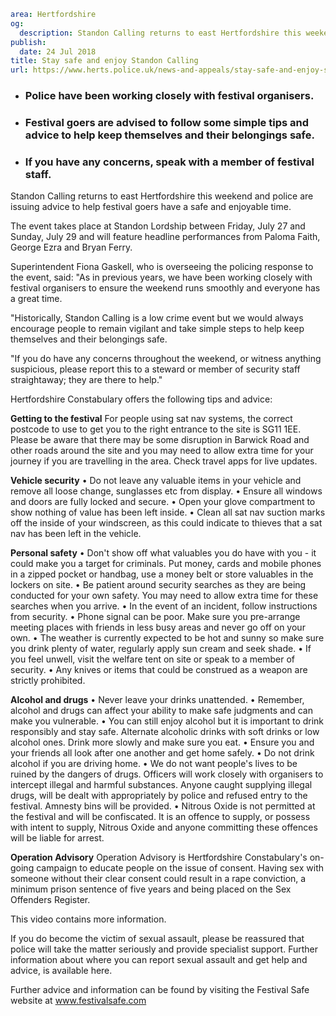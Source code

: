 ```yaml
area: Hertfordshire
og:
  description: Standon Calling returns to east Hertfordshire this weekend and police are issuing advice to help festival goers have a safe and enjoyable time.
publish:
  date: 24 Jul 2018
title: Stay safe and enjoy Standon Calling
url: https://www.herts.police.uk/news-and-appeals/stay-safe-and-enjoy-standon-calling-0548a
```

* ### Police have been working closely with festival organisers.

 * ### Festival goers are advised to follow some simple tips and advice to help keep themselves and their belongings safe.

 * ### If you have any concerns, speak with a member of festival staff.

Standon Calling returns to east Hertfordshire this weekend and police are issuing advice to help festival goers have a safe and enjoyable time.

The event takes place at Standon Lordship between Friday, July 27 and Sunday, July 29 and will feature headline performances from Paloma Faith, George Ezra and Bryan Ferry.

Superintendent Fiona Gaskell, who is overseeing the policing response to the event, said: "As in previous years, we have been working closely with festival organisers to ensure the weekend runs smoothly and everyone has a great time.

"Historically, Standon Calling is a low crime event but we would always encourage people to remain vigilant and take simple steps to help keep themselves and their belongings safe.

"If you do have any concerns throughout the weekend, or witness anything suspicious, please report this to a steward or member of security staff straightaway; they are there to help."

Hertfordshire Constabulary offers the following tips and advice:

**Getting to the festival**
For people using sat nav systems, the correct postcode to use to get you to the right entrance to the site is SG11 1EE.
Please be aware that there may be some disruption in Barwick Road and other roads around the site and you may need to allow extra time for your journey if you are travelling in the area. Check travel apps for live updates.

**Vehicle security**
• Do not leave any valuable items in your vehicle and remove all loose change, sunglasses etc from display.
• Ensure all windows and doors are fully locked and secure.
• Open your glove compartment to show nothing of value has been left inside.
• Clean all sat nav suction marks off the inside of your windscreen, as this could indicate to thieves that a sat nav has been left in the vehicle.

**Personal safety**
• Don't show off what valuables you do have with you - it could make you a target for criminals. Put money, cards and mobile phones in a zipped pocket or handbag, use a money belt or store valuables in the lockers on site.
• Be patient around security searches as they are being conducted for your own safety. You may need to allow extra time for these searches when you arrive.
• In the event of an incident, follow instructions from security.
• Phone signal can be poor. Make sure you pre-arrange meeting places with friends in less busy areas and never go off on your own.
• The weather is currently expected to be hot and sunny so make sure you drink plenty of water, regularly apply sun cream and seek shade.
• If you feel unwell, visit the welfare tent on site or speak to a member of security.
• Any knives or items that could be construed as a weapon are strictly prohibited.

**Alcohol and drugs**
• Never leave your drinks unattended.
• Remember, alcohol and drugs can affect your ability to make safe judgments and can make you vulnerable.
• You can still enjoy alcohol but it is important to drink responsibly and stay safe. Alternate alcoholic drinks with soft drinks or low alcohol ones. Drink more slowly and make sure you eat.
• Ensure you and your friends all look after one another and get home safely.
• Do not drink alcohol if you are driving home.
• We do not want people's lives to be ruined by the dangers of drugs. Officers will work closely with organisers to intercept illegal and harmful substances. Anyone caught supplying illegal drugs, will be dealt with appropriately by police and refused entry to the festival.
Amnesty bins will be provided.
• Nitrous Oxide is not permitted at the festival and will be confiscated. It is an offence to supply, or possess with intent to supply, Nitrous Oxide and anyone committing these offences will be liable for arrest.

**Operation Advisory**
Operation Advisory is Hertfordshire Constabulary's on-going campaign to educate people on the issue of consent.
Having sex with someone without their clear consent could result in a rape conviction, a minimum prison sentence of five years and being placed on the Sex Offenders Register.

This video contains more information.

If you do become the victim of sexual assault, please be reassured that police will take the matter seriously and provide specialist support. Further information about where you can report sexual assault and get help and advice, is available here.

Further advice and information can be found by visiting the Festival Safe website at www.festivalsafe.com
